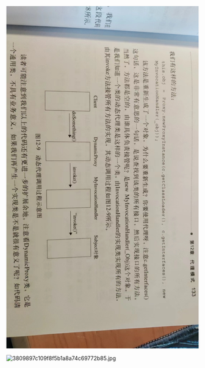 ![129cb51e90df16369bf45304a60419e.jpg](assets/proxy.jpg)

![3809897c109f8f5b1a8a74c69772b85.jpg](assets/jiagou.jpg)
